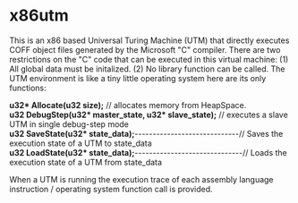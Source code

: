 # x86utm
This is an x86 based Universal Turing Machine (UTM) that directly executes COFF object files generated by the Microsoft "C" compiler. 
There are two restrictions on the "C" code that can be executed in this virtual machine: (1) All global data must be initalized. 
(2) No library function can be called. The UTM environment is like a tiny little operating system here are its only functions:

<b>u32* Allocate(u32 size);</b>																			// allocates memory from HeapSpace.<br>
<b>u32 DebugStep(u32* master_state, u32* slave_state);</b>					// executes a slave UTM in single debug-step mode <br>
<b>u32 SaveState(u32* state_data);</b>-----------------------------// Saves the execution state of a UTM to state_data<br>
<b>u32 LoadState(u32* state_data);</b>------------------------------// Loads the execution state of a UTM from state_data<br>

When a UTM is running the execution trace of each assembly language instruction / operating system function call is provided. 
